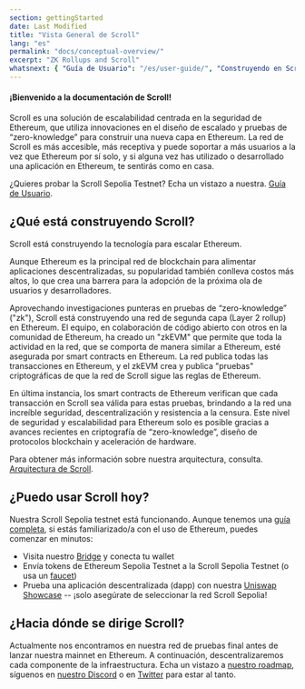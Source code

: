 ```yaml
---
section: gettingStarted
date: Last Modified
title: "Vista General de Scroll"
lang: "es"
permalink: "docs/conceptual-overview/"
excerpt: "ZK Rollups and Scroll"
whatsnext: { "Guía de Usuario": "/es/user-guide/", "Construyendo en Scroll": "/es/developers/" }
---
```


#### ¡Bienvenido a la documentación de Scroll!

Scroll es una solución de escalabilidad centrada en la seguridad de Ethereum, que utiliza innovaciones en el diseño de escalado y pruebas de “zero-knowledge” para construir una nueva capa en Ethereum. La red de Scroll es más accesible, más receptiva y puede soportar a más usuarios a la vez que Ethereum por sí solo, y si alguna vez has utilizado o desarrollado una aplicación en Ethereum, te sentirás como en casa.

¿Quieres probar la Scroll Sepolia Testnet? Echa un vistazo a nuestra. [Guía de Usuario](/es/user-guide/).

## ¿Qué está construyendo Scroll?

Scroll está construyendo la tecnología para escalar Ethereum.

Aunque Ethereum es la principal red de blockchain para alimentar aplicaciones descentralizadas, su popularidad también conlleva costos más altos, lo que crea una barrera para la adopción de la próxima ola de usuarios y desarrolladores.

Aprovechando investigaciones punteras en pruebas de “zero-knowledge” ("zk"), Scroll está construyendo una red de segunda capa (Layer 2 rollup) en Ethereum. El equipo, en colaboración de código abierto con otros en la comunidad de Ethereum, ha creado un "zkEVM" que permite que toda la actividad en la red, que se comporta de manera similar a Ethereum, esté asegurada por smart contracts en Ethereum. La red publica todas las transacciones en Ethereum, y el zkEVM crea y publica "pruebas" criptográficas de que la red de Scroll sigue las reglas de Ethereum.

En última instancia, los smart contracts de Ethereum verifican que cada transacción en Scroll sea válida para estas pruebas, brindando a la red una increíble seguridad, descentralización y resistencia a la censura. Este nivel de seguridad y escalabilidad para Ethereum solo es posible gracias a avances recientes en criptografía de “zero-knowledge”, diseño de protocolos blockchain y aceleración de hardware.

<!-- TODO: Confirm Architecture page exists -->

Para obtener más información sobre nuestra arquitectura, consulta. [Arquitectura de Scroll](/es/technology/).

## ¿Puedo usar Scroll hoy?

Nuestra Scroll Sepolia testnet está funcionando. Aunque tenemos una [guía completa](/es/user-guide/), si estás familiarizado/a con el uso de Ethereum, puedes comenzar en minutos:

- Visita nuestro [Bridge](https://scroll.io/bridge) y conecta tu wallet
- Envía tokens de Ethereum Sepolia Testnet a la Scroll Sepolia Testnet
  (o usa un [faucet](/es/user-guide/faucet))
- Prueba una aplicación descentralizada (dapp) con nuestra [Uniswap Showcase](http://uniswap-showcase.sepolia.scroll.xyz/) -- ¡solo asegúrate de seleccionar la red Scroll Sepolia!

<!-- TODO: Add Aave after Sepolia goes live -->

## ¿Hacia dónde se dirige Scroll?

Actualmente nos encontramos en nuestra red de pruebas final antes de lanzar nuestra mainnet en Ethereum. A continuación, descentralizaremos cada componente de la infraestructura. Echa un vistazo a [nuestro roadmap](https://scroll.io), síguenos en [nuestro Discord](https://discord.gg/scroll) o en [Twitter](https://twitter.com/scroll_zkp) para estar al tanto.

